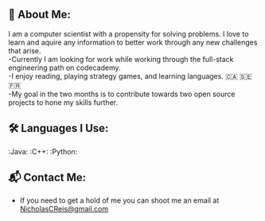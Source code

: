 :robot: About Me:
---
I am a computer scientist with a propensity for solving problems. I love to learn and aquire any information to better work through any new challenges that arise.<br>
-Currently I am looking for work while working through the full-stack engineering path on codecademy.<br>
-I enjoy reading, playing strategy games, and learning languages. :canada: :sweden: :fr:<br>
-My goal in the two months is to contribute towards two open source projects to hone my skills further.<br>

:hammer_and_wrench: Languages I Use:
---
:Java: :C++: :Python:<br>

:mailbox_with_mail: Contact Me:
---
- If you need to get a hold of me you can shoot me an email at NicholasCReis@gmail.com<br>
